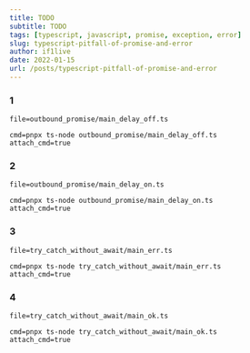```yaml
---
title: TODO
subtitle: TODO
tags: [typescript, javascript, promise, exception, error]
slug: typescript-pitfall-of-promise-and-error
author: if1live
date: 2022-01-15
url: /posts/typescript-pitfall-of-promise-and-error
---
```


### 1
~~~maya:view
file=outbound_promise/main_delay_off.ts
~~~

~~~maya:execute
cmd=pnpx ts-node outbound_promise/main_delay_off.ts
attach_cmd=true
~~~

### 2
~~~maya:view
file=outbound_promise/main_delay_on.ts
~~~

~~~maya:execute
cmd=pnpx ts-node outbound_promise/main_delay_on.ts
attach_cmd=true
~~~


### 3
~~~maya:view
file=try_catch_without_await/main_err.ts
~~~

~~~maya:execute
cmd=pnpx ts-node try_catch_without_await/main_err.ts
attach_cmd=true
~~~

### 4
~~~maya:view
file=try_catch_without_await/main_ok.ts
~~~


~~~maya:execute
cmd=pnpx ts-node try_catch_without_await/main_ok.ts
attach_cmd=true
~~~
